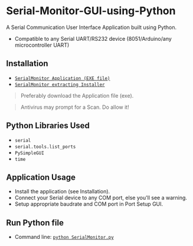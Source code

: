 # Serial-Monitor-GUI-using-Python
A Serial Communication User Interface Application built using Python.
* Compatible to any Serial UART/RS232 device (8051/Arduino/any microcontroller UART)
## Installation
* [`SerialMonitor Application (EXE file)`](../main/dist/SerialMonitor.exe)
* [`SerialMonitor extracting Installer`](../main/dist/SerialMonitorInstaller.EXE)
> Preferably download the Application file (exe).

> Antivirus may prompt for a Scan. Do allow it!
## Python Libraries Used
* `serial`
* `serial.tools.list_ports`
* `PySimpleGUI`
* `time`
## Application Usage
* Install the application (see Installation).
* Connect your Serial device to any COM port, else you'll see a warning.
* Setup appropriate baudrate and COM port in Port Setup GUI.
## Run Python file
* Command line: [`python SerialMonitor.py`](../main/source/SerialMonitor.py)
